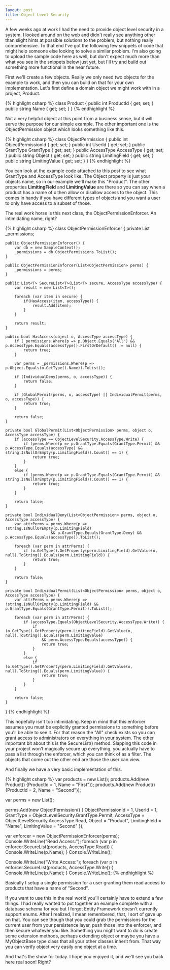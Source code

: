 ```yaml
---
layout: post
title: Object Level Security
---
```


A few weeks ago at work I had the need to provide object level security in a system. I looked around on the web and didn't really see anything other than slight hints at possible solutions to the problem, but nothing really comprehensive. To that end I've got the following few snippets of code that might help someone else looking to solve a similar problem. I'm also going to upload the sample code here as well, but don't expect much more than what you see in the snippets below just yet, but I'll try and build out something more functional in the near future.

First we'll create a few objects. Really we only need two objects for the example to work, and then you can build on that for your own implementation. Let's first define a domain object we might work with in a project, Product.

{% highlight csharp %}
class Product {
    public int ProductId { get; set; }
    public string Name { get; set; }
}
{% endhighlight %}

Not a very helpful object at this point from a business sense, but it will serve the purpose for our simple example. The other important one is the ObjectPermission object which looks something like this.

{% highlight csharp %}
class ObjectPermission {
    public int ObjectPermissionId { get; set; }
    public int UserId { get; set; }
    public GrantType GrantType { get; set; }
    public AccessType AccessType { get; set; }
    public string Object { get; set; }
    public string LimitingField { get; set; }
    public string LimitingValue { get; set; }
}
{% endhighlight %}

You can look at the example code attached to this post to see what GrantType and AccessType look like. The Object property is just your objects name, so in our example we'll make this "Product". The other properties **LimitingField** and **LimitingValue** are there so you can say when a product has a name of x then allow or disallow access to the object. This comes in handy if you have different types of objects and you want a user to only have access to a subset of those.

The real work horse is this next class, the ObjectPermissionEnforcer. An intimidating name, right?

{% highlight csharp %}
class ObjectPermissionEnforcer {
    private List<ObjectPermission> _permissions;

    public ObjectPermissionEnforcer() {
        var db = new SampleContext();
        _permissions = db.ObjectPermissions.ToList();
    }

    public ObjectPermissionEnforcer(List<ObjectPermission> perms) {
        _permissions = perms;
    }

    public List<T> SecureList<T>(List<T> secure, AccessType accessType) {
        var result = new List<T>();

        foreach (var item in secure) {
            if(HasAccess(item, accessType)) {
                result.Add(item);
            }
        }

        return result;
    }

    public bool HasAccess(object o, AccessType accessType) {
        if (_permissions.Where(p => p.Object.Equals("All") && p.AccessType.Equals(accessType)).FirstOrDefault() != null) {
            return true;
        }

        var perms = _permissions.Where(p => p.Object.Equals(o.GetType().Name)).ToList();

        if (IndividualDeny(perms, o, accessType)) {
            return false;
        }

        if (GlobalPermit(perms, o, accessType) || IndividualPermit(perms, o, accessType)) {
            return true;
        }

        return false;
    }

    private bool GlobalPermit(List<ObjectPermission> perms, object o, AccessType accessType) {
        if (accessType == ObjectLevelSecurity.AccessType.Write) {
            if (perms.Where(p => p.GrantType.Equals(GrantType.Permit) && p.AccessType.Equals(accessType) && string.IsNullOrEmpty(p.LimitingField)).Count() == 1) {
                return true;
            }
        }
        else {
            if (perms.Where(p => p.GrantType.Equals(GrantType.Permit) && string.IsNullOrEmpty(p.LimitingField)).Count() == 1) {
                return true;
            }
        }

        return false;
    }

    private bool IndividualDeny(List<ObjectPermission> perms, object o, AccessType accessType) {
        var attrPerms = perms.Where(p => !string.IsNullOrEmpty(p.LimitingField)
                        && p.GrantType.Equals(GrantType.Deny) && p.AccessType.Equals(accessType)).ToList();

        foreach (var perm in attrPerms) {
            if (o.GetType().GetProperty(perm.LimitingField).GetValue(o, null).ToString().Equals(perm.LimitingField)) {
                return true;
            }
        }

        return false;
    }

    private bool IndividualPermit(List<ObjectPermission> perms, object o, AccessType accessType) {
        var attrPerms = perms.Where(p => !string.IsNullOrEmpty(p.LimitingField) && p.GrantType.Equals(GrantType.Permit)).ToList();

        foreach (var perm in attrPerms) {
            if (accessType.Equals(ObjectLevelSecurity.AccessType.Write)) {
                if (o.GetType().GetProperty(perm.LimitingField).GetValue(o, null).ToString().Equals(perm.LimitingValue)
                    && perm.AccessType.Equals(accessType)) {
                    return true;
                }
            }
            else {
                if (o.GetType().GetProperty(perm.LimitingField).GetValue(o, null).ToString().Equals(perm.LimitingValue)) {
                    return true;
                }
            }
        }

        return false;
    }
}
{% endhighlight %}

This hopefully isn't too intimidating. Keep in mind that this enforcer assumes you must be explicitly granted permissions to something before you'll be able to see it. For that reason the "All" check exists so you can grant access to administrators on everything in your system. The other important bit about this is the SecureList() method. Slapping this code in your project won't magically secure up everything, you actually have to pass a list through the enforcer, which you can think of as a filter. The objects that come out the other end are those the user can view.

And finally we have a very basic implementation of this.

{% highlight csharp %}
var products = new List<Product>();
products.Add(new Product() {ProductId = 1, Name = "First"});
products.Add(new Product() {ProductId = 2, Name = "Second"});

var perms = new List<ObjectPermission>();

perms.Add(new ObjectPermission() {
    ObjectPermissionId = 1,
    UserId = 1,
    GrantType = ObjectLevelSecurity.GrantType.Permit,
    AccessType = ObjectLevelSecurity.AccessType.Read,
    Object = "Product",
    LimitingField = "Name",
    LimitingValue = "Second"
});

var enforcer = new ObjectPermissionEnforcer(perms);
 
Console.WriteLine("Read Access:");
foreach (var p in enforcer.SecureList<Product>(products, AccessType.Read)) {
    Console.WriteLine(p.Name);
}
Console.WriteLine();

Console.WriteLine("Write Access:");
foreach (var p in enforcer.SecureList<Product>(products, AccessType.Write)) {
    Console.WriteLine(p.Name);
}
Console.WriteLine();
{% endhighlight %}

Basically I setup a single permission for a user granting them read access to products that have a name of "Second".

If you want to use this in the real world you'll certainly have to extend a few things. I had really wanted to put together an example complete with a database schema for you but I forgot Entity Framework doesn't currently support enums. After I realized, I mean remembered, that, I sort of gave up on that. You can see though that you could grab the permissions for the current user from your persistence layer, push those into the enforcer, and then secure whatever you like. Something you might want to do is create some extension methods, perhaps extending object or maybe you have a MyObjectBase type class that all your other classes inherit from. That way you can verify object very easily one object at a time.

And that's the show for today. I hope you enjoyed it, and we'll see you back here real soon! Right?
